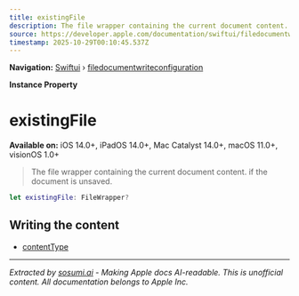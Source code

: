 ```yaml
---
title: existingFile
description: The file wrapper containing the current document content.  if the document is unsaved.
source: https://developer.apple.com/documentation/swiftui/filedocumentwriteconfiguration/existingfile
timestamp: 2025-10-29T00:10:45.537Z
---
```


**Navigation:** [Swiftui](/documentation/swiftui) › [filedocumentwriteconfiguration](/documentation/swiftui/filedocumentwriteconfiguration)

**Instance Property**

# existingFile

**Available on:** iOS 14.0+, iPadOS 14.0+, Mac Catalyst 14.0+, macOS 11.0+, visionOS 1.0+

> The file wrapper containing the current document content.  if the document is unsaved.

```swift
let existingFile: FileWrapper?
```

## Writing the content

- [contentType](/documentation/swiftui/filedocumentwriteconfiguration/contenttype)

---

*Extracted by [sosumi.ai](https://sosumi.ai) - Making Apple docs AI-readable.*
*This is unofficial content. All documentation belongs to Apple Inc.*
